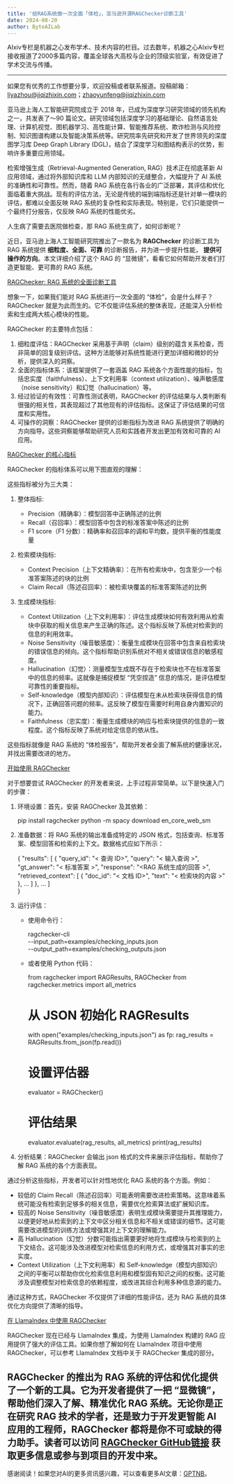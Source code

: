 ```yaml
---
title: '给RAG系统做一次全面「体检」，亚马逊开源RAGChecker诊断工具'
date: 2024-08-20
author: ByteAILab
---
```


AIxiv专栏是机器之心发布学术、技术内容的栏目。过去数年，机器之心AIxiv专栏接收报道了2000多篇内容，覆盖全球各大高校与企业的顶级实验室，有效促进了学术交流与传播。

---
如果您有优秀的工作想要分享，欢迎投稿或者联系报道。投稿邮箱：liyazhou@jiqizhixin.com；zhaoyunfeng@jiqizhixin.com

亚马逊上海人工智能研究院成立于 2018 年，已成为深度学习研究领域的领先机构之一，共发表了～90 篇论文。研究领域包括深度学习的基础理论、自然语言处理、计算机视觉、图机器学习、高性能计算、智能推荐系统、欺诈检测与风险控制、知识图谱构建以及智能决策系统等。研究院率先研究和开发了世界领先的深度图学习库 Deep Graph Library (DGL)，结合了深度学习和图结构表示的优势，影响许多重要应用领域。

检索增强生成（Retrieval-Augmented Generation, RAG）技术正在彻底革新 AI 应用领域，通过将外部知识库和 LLM 内部知识的无缝整合，大幅提升了 AI 系统的准确性和可靠性。然而，随着 RAG 系统在各行各业的广泛部署，其评估和优化面临着重大挑战。现有的评估方法，无论是传统的端到端指标还是针对单一模块的评估，都难以全面反映 RAG 系统的复杂性和实际表现。特别是，它们只能提供一个最终打分报告，仅反映 RAG 系统的性能优劣。

人生病了需要去医院做检查，那 RAG 系统生病了，如何诊断呢？

近日，亚马逊上海人工智能研究院推出了一款名为 **RAGChecker** 的诊断工具为 RAG 系统提供 **细粒度、全面、可靠** 的诊断报告，并为进一步提升性能， **提供可操作的方向**。本文详细介绍了这个 RAG 的 “显微镜”，看看它如何帮助开发者们打造更智能、更可靠的 RAG 系统。

[RAGChecker: RAG 系统的全面诊断工具](https://github.com/amazon-science/RAGChecker)

想象一下，如果我们能对 RAG 系统进行一次全面的 “体检”，会是什么样子？RAGChecker 就是为此而生的。它不仅能评估系统的整体表现，还能深入分析检索和生成两大核心模块的性能。

RAGChecker 的主要特点包括：

1. 细粒度评估：RAGChecker 采用基于声明（claim）级别的蕴含关系检查，而非简单的回复级别评估。这种方法能够对系统性能进行更加详细和微妙的分析，提供深入的洞察。
2. 全面的指标体系：该框架提供了一套涵盖 RAG 系统各个方面性能的指标，包括忠实度（faithfulness）、上下文利用率（context utilization）、噪声敏感度（noise sensitivity）和幻觉（hallucination）等。
3. 经过验证的有效性：可靠性测试表明，RAGChecker 的评估结果与人类判断有很强的相关性，其表现超过了其他现有的评估指标。这保证了评估结果的可信度和实用性。
4. 可操作的洞察：RAGChecker 提供的诊断指标为改进 RAG 系统提供了明确的方向指导。这些洞察能够帮助研究人员和实践者开发出更加有效和可靠的 AI 应用。

[RAGChecker 的核心指标](https://github.com/amazon-science/RAGChecker)

RAGChecker 的指标体系可以用下图直观的理解：

这些指标被分为三大类：

1. 整体指标:
   - Precision（精确率）：模型回答中正确陈述的比例
   - Recall（召回率）：模型回答中包含的标准答案中陈述的比例
   - F1 score（F1 分数）：精确率和召回率的调和平均数，提供平衡的性能度量

2. 检索模块指标:
   - Context Precision（上下文精确率）：在所有检索块中，包含至少一个标准答案陈述的块的比例
   - Claim Recall（陈述召回率）：被检索块覆盖的标准答案陈述的比例

3. 生成模块指标:
   - Context Utilization（上下文利用率）：评估生成模块如何有效利用从检索块中获取的相关信息来产生正确的陈述。这个指标反映了系统对检索到的信息的利用效率。
   - Noise Sensitivity（噪音敏感度）：衡量生成模块在回答中包含来自检索块的错误信息的倾向。这个指标帮助识别系统对不相关或错误信息的敏感程度。
   - Hallucination（幻觉）：测量模型生成既不存在于检索块也不在标准答案中的信息的频率。这就像是捕捉模型 “凭空捏造” 信息的情况，是评估模型可靠性的重要指标。
   - Self-knowledge（模型内部知识）：评估模型在未从检索块获得信息的情况下，正确回答问题的频率。这反映了模型在需要时利用自身内置知识的能力。
   - Faithfulness（忠实度）：衡量生成模块的响应与检索块提供的信息的一致程度。这个指标反映了系统对给定信息的依从性。

这些指标就像是 RAG 系统的 “体检报告”，帮助开发者全面了解系统的健康状况，并找出需要改进的地方。

[开始使用 RAGChecker](https://github.com/amazon-science/RAGChecker)

对于想要尝试 RAGChecker 的开发者来说，上手过程非常简单。以下是快速入门的步骤：

1. 环境设置：首先，安装 RAGChecker 及其依赖：

   pip install ragchecker
   python -m spacy download en_core_web_sm

2. 准备数据：将 RAG 系统的输出准备成特定的 JSON 格式，包括查询、标准答案、模型回答和检索的上下文。数据格式应如下所示：

   {
        "results": [
          {
            "query_id": "< 查询 ID>",
            "query": "< 输入查询 >",
            "gt_answer": "< 标准答案 >",
            "response": "<RAG 系统生成的回答 >",
            "retrieved_context": [
              {
                "doc_id": "< 文档 ID>",
                "text": "< 检索块的内容 >"
              },
              ...
            ]
          },
          ...
        ]   
   }

3. 运行评估：

   - 使用命令行：
   
     ragchecker-cli \
         --input_path=examples/checking_inputs.json \
         --output_path=examples/checking_outputs.json

   - 或者使用 Python 代码：

     from ragchecker import RAGResults, RAGChecker
     from ragchecker.metrics import all_metrics

     # 从 JSON 初始化 RAGResults
     with open("examples/checking_inputs.json") as fp:
         rag_results = RAGResults.from_json(fp.read())

     # 设置评估器
     evaluator = RAGChecker()

     # 评估结果
     evaluator.evaluate(rag_results, all_metrics)
     print(rag_results)

4. 分析结果：RAGChecker 会输出 json 格式的文件来展示评估指标，帮助你了解 RAG 系统的各个方面表现。

通过分析这些指标，开发者可以针对性地优化 RAG 系统的各个方面。例如：

- 较低的 Claim Recall（陈述召回率）可能表明需要改进检索策略。这意味着系统可能没有检索到足够多的相关信息，需要优化检索算法或扩展知识库。
- 较高的 Noise Sensitivity（噪音敏感度）表明生成模块需要提升其推理能力，以便更好地从检索到的上下文中区分相关信息和不相关或错误的细节。这可能需要改进模型的训练方法或增强其对上下文的理解能力。
- 高 Hallucination（幻觉）分数可能指出需要更好地将生成模块与检索到的上下文结合。这可能涉及改进模型对检索信息的利用方式，或增强其对事实的忠实度。
- Context Utilization（上下文利用率）和 Self-knowledge（模型内部知识）之间的平衡可以帮助你优化检索信息利用和模型固有知识之间的权衡。这可能涉及调整模型对检索信息的依赖程度，或改进其综合利用多种信息源的能力。

通过这种方式，RAGChecker 不仅提供了详细的性能评估，还为 RAG 系统的具体优化方向提供了清晰的指导。

[在 LlamaIndex 中使用 RAGChecker](https://github.com/amazon-science/RAGChecker)

RAGChecker 现在已经与 LlamaIndex 集成，为使用 LlamaIndex 构建的 RAG 应用提供了强大的评估工具。如果你想了解如何在 LlamaIndex 项目中使用 RAGChecker，可以参考 LlamaIndex 文档中关于 RAGChecker 集成的部分。

RAGChecker 的推出为 RAG 系统的评估和优化提供了一个新的工具。它为开发者提供了一把 “显微镜”，帮助他们深入了解、精准优化 RAG 系统。无论你是正在研究 RAG 技术的学者，还是致力于开发更智能 AI 应用的工程师，RAGChecker 都将是你不可或缺的得力助手。读者可以访问 [RAGChecker GitHub链接](https://github.com/amazon-science/RAGChecker) 获取更多信息或参与到项目的开发中来。
---
感谢阅读！如果您对AI的更多资讯感兴趣，可以查看更多AI文章：[GPTNB](https://gptnb.com)。
